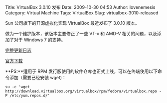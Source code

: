 Title: VirtualBox 3.0.10 发布
Date: 2009-10-30 04:53
Author: lovenemesis
Category: Virtual Machine
Tags: VirtualBox
Slug: virtualbox-3010-released

Sun 公司旗下的开源虚拟化实现 VirtualBox 最近发布了 3.0.10 版本。

做为一个维护版本，该版本主要修正了一些 VT-x 和 AMD-V
相关的问题，以及添加了对于 Windows 7 的支持。

[完整更新日志](http://www.virtualbox.org/wiki/Changelog)

[官方下载](http://www.virtualbox.org/wiki/Downloads)

**PS:**适用于 RPM
发行版使用的软件仓库也正式上线，可以在终端使用以下命令添加（需要已经安装
wget)：

`su -c 'wget http://download.virtualbox.org/virtualbox/rpm/fedora/virtualbox.repo -P /etc/yum.repos.d/'`
